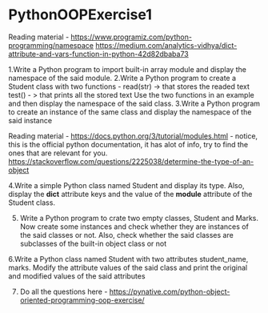 # PythonOOPExercise1
Reading material -
https://www.programiz.com/python-programming/namespace
https://medium.com/analytics-vidhya/dict-attribute-and-vars-function-in-python-42d82dbaba73

1.Write a Python program to import built-in array module and display the namespace of the said module.
2.Write a Python program to create a Student class with two functions - 
  read(str) -> that stores the readed text
  test() - > that prints all the stored text
  Use the two functions in an example and then display the namespace of the said class.
3.Write a Python program to create an instance of the same class and display the namespace of the said instance

Reading material - https://docs.python.org/3/tutorial/modules.html - notice, this is the official python documentation, it has alot of info, try to find the ones that are relevant for you. 
https://stackoverflow.com/questions/2225038/determine-the-type-of-an-object

4.Write a simple Python class named Student and display its type. Also, display the __dict__ attribute keys and the value of the __module__ attribute of the Student class.

5. Write a Python program to crate two empty classes, Student and Marks. Now create some instances and check whether they are instances of the said classes or not. Also, check whether the said classes are subclasses of the built-in object class or not

6.Write a Python class named Student with two attributes student_name, marks. Modify the attribute values of the said class and print the original and modified values of the said attributes

7. Do all the questions here - https://pynative.com/python-object-oriented-programming-oop-exercise/
